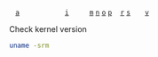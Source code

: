 [uname -&#97;]:                 #uname                         'Report the information supplied by all the other options&#10;Robbins, Arnold. _UNIX in a Nutshell_ 4th ed (2005): 221'
[uname -&#109;]:                #uname                         'Hardware name&#10;Robbins, Arnold. _UNIX in a Nutshell_ 4th ed (2005): 221'
[uname -&#110;]:                #uname                         'Node name&#10;Robbins, Arnold. _UNIX in a Nutshell_ 4th ed (2005): 221'
[uname -&#112;]:                #uname                         'Host processor type&#10;Robbins, Arnold. _UNIX in a Nutshell_ 4th ed (2005): 221'
[uname -&#114;]:                #uname                         'Operating system release&#10;Robbins, Arnold. _UNIX in a Nutshell_ 4th ed (2005): 221'
[uname -&#115;]:                #uname                         'System name (default when no options provided)&#10;Robbins, Arnold. _UNIX in a Nutshell_ 4th ed (2005): 221'
[uname -&#118;]:                #uname                         'Operating system version&#10;Robbins, Arnold. _UNIX in a Nutshell_ 4th ed (2005): 221'
[uname -&#105;]:                #uname                         'Hardware platform name&#10;Robbins, Arnold. _UNIX in a Nutshell_ 4th ed (2005): 221'
[uname -&#111;]:                #uname                         'Operating system name&#10;Robbins, Arnold. _UNIX in a Nutshell_ 4th ed (2005): 221'

<code>&nbsp;</code> [`a`][uname -&#97;] <code>&nbsp;</code> <code>&nbsp;</code> <code>&nbsp;</code> <code>&nbsp;</code> <code>&nbsp;</code> <code>&nbsp;</code> <code>&nbsp;</code> [`i`][uname -&#105;] <code>&nbsp;</code> <code>&nbsp;</code> <code>&nbsp;</code> [`m`][uname -&#109;] [`n`][uname -&#110;] [`o`][uname -&#111;] [`p`][uname -&#112;] <code>&nbsp;</code> [`r`][uname -&#114;] [`s`][uname -&#115;] <code>&nbsp;</code> <code>&nbsp;</code> [`v`][uname -&#118;] <code>&nbsp;</code> <code>&nbsp;</code> <code>&nbsp;</code> <code>&nbsp;</code> 



Check kernel version
```bash
uname -srm
```